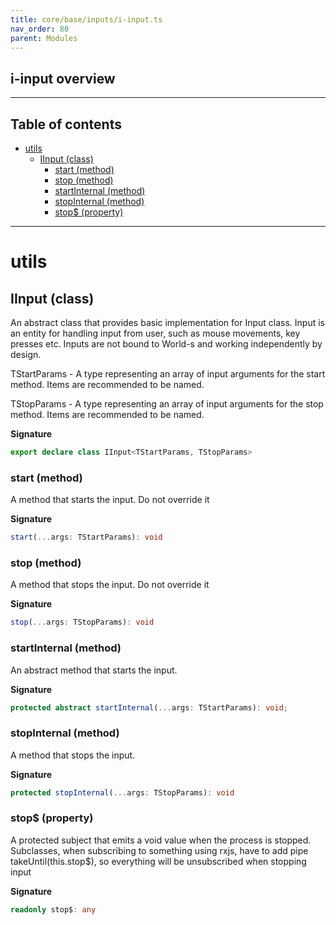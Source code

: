 ```yaml
---
title: core/base/inputs/i-input.ts
nav_order: 80
parent: Modules
---
```


## i-input overview

---

<h2 class="text-delta">Table of contents</h2>

- [utils](#utils)
  - [IInput (class)](#iinput-class)
    - [start (method)](#start-method)
    - [stop (method)](#stop-method)
    - [startInternal (method)](#startinternal-method)
    - [stopInternal (method)](#stopinternal-method)
    - [stop$ (property)](#stop-property)

---

# utils

## IInput (class)

An abstract class that provides basic implementation for Input class.
Input is an entity for handling input from user, such as mouse movements, key presses etc.
Inputs are not bound to World-s and working independently by design.

TStartParams - A type representing an array of input arguments for the start method. Items are recommended to be named.

TStopParams - A type representing an array of input arguments for the stop method. Items are recommended to be named.

**Signature**

```ts
export declare class IInput<TStartParams, TStopParams>
```

### start (method)

A method that starts the input. Do not override it

**Signature**

```ts
start(...args: TStartParams): void
```

### stop (method)

A method that stops the input. Do not override it

**Signature**

```ts
stop(...args: TStopParams): void
```

### startInternal (method)

An abstract method that starts the input.

**Signature**

```ts
protected abstract startInternal(...args: TStartParams): void;
```

### stopInternal (method)

A method that stops the input.

**Signature**

```ts
protected stopInternal(...args: TStopParams): void
```

### stop$ (property)

A protected subject that emits a void value when the process is stopped.
Subclasses, when subscribing to something using rxjs, have to add pipe takeUntil(this.stop$),
so everything will be unsubscribed when stopping input

**Signature**

```ts
readonly stop$: any
```
